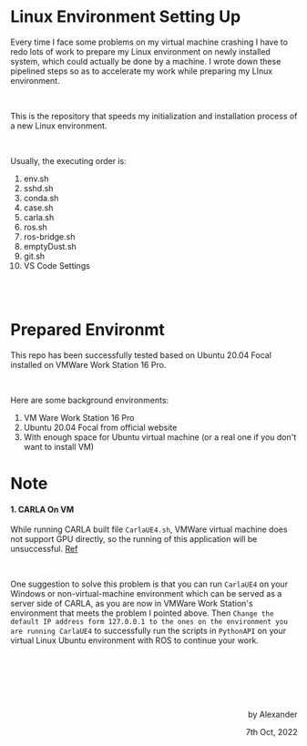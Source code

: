 # Linux Environment Setting Up

Every time I face some problems on my virtual machine crashing I have to redo lots of work to prepare my Linux environment on newly installed system, which could actually be done by a machine. I wrote down these pipelined steps so as to accelerate my work while preparing my LInux environment.

<br>

This is the repository that speeds my initialization and installation process of a new Linux environment.

<br>

Usually, the executing order is:
1. env.sh
2. sshd.sh
3. conda.sh
4. case.sh
5. carla.sh
6. ros.sh
7. ros-bridge.sh
8. emptyDust.sh
9. git.sh
10. VS Code Settings

<br>
<br>



# Prepared Environmt

This repo has been successfully tested based on Ubuntu 20.04 Focal installed on VMWare Work Station 16 Pro.

<br>

Here are some background environments:
1. VM Ware Work Station 16 Pro
2. Ubuntu 20.04 Focal from official website
3. With enough space for Ubuntu virtual machine (or a real one if you don't want to install VM)

# Note

#### 1. CARLA On VM

While running CARLA built file `CarlaUE4.sh`, VMWare virtual machine does not support GPU directly, so the running of this application will be unsuccessful. [Ref](https://blog.csdn.net/passenger12234/article/details/120045638)

<br>

One suggestion to solve this problem is that you can run `CarlaUE4` on your Windows or non-virtual-machine environment which can be served as a server side of CARLA, as you are now in VMWare Work Station's environment that meets the problem I pointed above. Then `Change the default IP address form 127.0.0.1 to the ones on the environment you are running CarlaUE4` to successfully run the scripts in `PythonAPI` on your virtual Linux Ubuntu environment with ROS to continue your work.






<br>
<br>
<br>
<br>
<br>

<p align="right">by Alexander</p>
<p align="right">7th Oct, 2022</p>